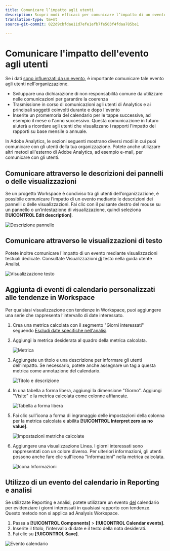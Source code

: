 ```yaml
---
title: Comunicare l’impatto agli utenti
description: Scopri modi efficaci per comunicare l’impatto di un evento nell’organizzazione.
translation-type: tm+mt
source-git-commit: 022d9cbfdae11d7efe1efb7fe503f4fdaa785be1

---
```



# Comunicare l&#39;impatto dell&#39;evento agli utenti

Se i dati [sono influenzati da un evento](overview.md), è importante comunicare tale evento agli utenti nell&#39;organizzazione.

* Sviluppare una dichiarazione di non responsabilità comune da utilizzare nelle comunicazioni per garantire la coerenza
* Trasmissione in corso di comunicazioni agli utenti di Analytics e ai principali soggetti coinvolti durante e dopo l&#39;evento
* Inserite un promemoria del calendario per le tappe successive, ad esempio il mese o l&#39;anno successivo. Questa comunicazione in futuro aiuterà a ricordare agli utenti che visualizzano i rapporti l&#39;impatto dei rapporti su base mensile o annuale.

In Adobe Analytics, le sezioni seguenti mostrano diversi modi in cui puoi comunicare con gli utenti della tua organizzazione. Potete anche utilizzare altri metodi all&#39;esterno di Adobe Analytics, ad esempio e-mail, per comunicare con gli utenti.

## Comunicare attraverso le descrizioni dei pannelli o delle visualizzazioni

Se un progetto Workspace è condiviso tra gli utenti dell’organizzazione, è possibile comunicare l’impatto di un evento mediante le descrizioni dei pannelli o delle visualizzazioni. Fai clic con il pulsante destro del mouse su un pannello o un’intestazione di visualizzazione, quindi seleziona **[!UICONTROL Edit description]**.

![Descrizione pannello](assets/panel_description.png)

## Comunicare attraverso le visualizzazioni di testo

Potete inoltre comunicare l&#39;impatto di un evento mediante visualizzazioni testuali dedicate. Consultate Visualizzazioni [di](/help/analyze/analysis-workspace/visualizations/text.md) testo nella guida utente Analisi.

![Visualizzazione testo](assets/text_visualization.png)

## Aggiunta di eventi di calendario personalizzati alle tendenze in Workspace

Per qualsiasi visualizzazione con tendenze in Workspace, puoi aggiungere una serie che rappresenta l’intervallo di date interessato.

1. Crea una metrica calcolata con il segmento &quot;Giorni interessati&quot; seguendo [Escludi date specifiche nell&#39;analisi](segments.md).
1. Aggiungi la metrica desiderata al quadro della metrica calcolata.

   ![Metrica](assets/calcmetric_event.png)

1. Aggiungete un titolo e una descrizione per informare gli utenti dell’impatto. Se necessario, potete anche assegnare un tag a questa metrica come annotazione del calendario.

   ![Titolo e descrizione](assets/calcmetric_title_description.png)

1. In una tabella a forma libera, aggiungi la dimensione &quot;Giorno&quot;. Aggiungi &quot;Visite&quot; e la metrica calcolata come colonne affiancate.

   ![Tabella a forma libera](assets/calcmetric_freeform.png)

1. Fai clic sull’icona a forma di ingranaggio delle impostazioni della colonna per la metrica calcolata e abilita **[!UICONTROL Interpret zero as no value]**.

   ![Impostazioni metriche calcolate](assets/calcmetric_zero_no_value.png)

1. Aggiungere una visualizzazione Linea. I giorni interessati sono rappresentati con un colore diverso. Per ulteriori informazioni, gli utenti possono anche fare clic sull&#39;icona &quot;Informazioni&quot; nella metrica calcolata.

   ![Icona Informazioni](assets/calcmetric_infoicon.png)

## Utilizzo di un evento del calendario in Reporting e analisi

Se utilizzate Reporting e analisi, potete utilizzare un evento [del](/help/components/t-calendar-event.md) calendario per evidenziare i giorni interessati in qualsiasi rapporto con tendenze. Questo metodo non si applica ad Analysis Workspace.

1. Passa a **[!UICONTROL Components]** > **[!UICONTROL Calendar events]**.
2. Inserite il titolo, l’intervallo di date e il testo della nota desiderati.
3. Fai clic su **[!UICONTROL Save]**.

![Evento calendario](assets/exclude_calendar_event.png)
